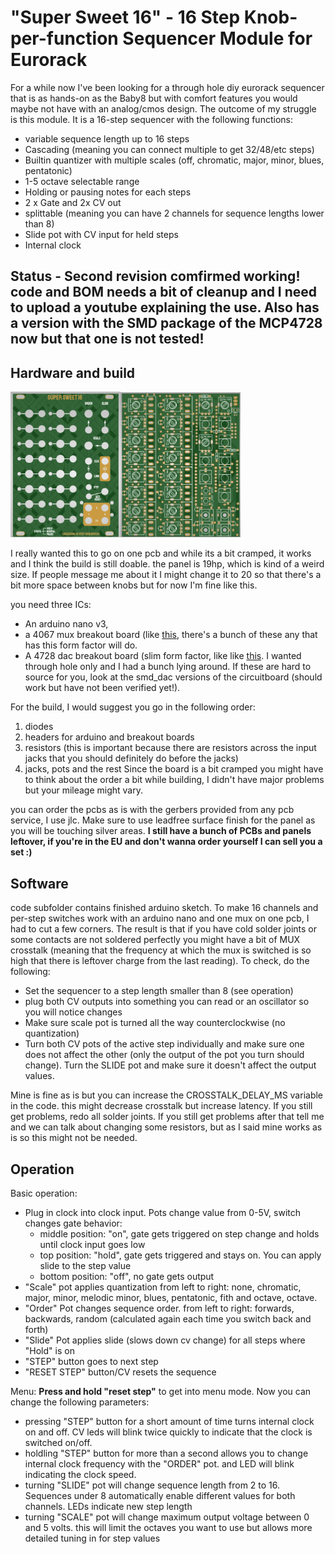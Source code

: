 # "Super Sweet 16" - 16 Step Knob-per-function Sequencer Module for Eurorack
For a while now I've been looking for a through hole diy eurorack sequencer that is as hands-on as the Baby8 but with comfort features 
you would maybe not have with an analog/cmos design. The outcome of my struggle is this module. It is a 16-step sequencer with the following functions:
- variable sequence length up to 16 steps
- Cascading (meaning you can connect multiple to get 32/48/etc steps)
- Builtin quantizer with multiple scales (off, chromatic, major, minor, blues, pentatonic)
- 1-5 octave selectable range
- Holding or pausing notes for each steps
- 2 x Gate and 2x CV out
- splittable (meaning you can have 2 channels for sequence lengths lower than 8)
- Slide pot with CV input for held steps
- Internal clock

## Status - Second revision comfirmed working! code and BOM needs a bit of cleanup and I need to upload a youtube explaining the use. Also has a version with the SMD package of the MCP4728 now but that one is not tested!

## Hardware and build
<img src="images/panel.png" width="35%" height="35%"><img src="images/circuit.png" width="38%" height="38%">

I really wanted this to go on one pcb and while its a bit cramped, it works and I think the build is still doable. 
the panel is 19hp, which is kind of a weird size. If people message me about it I might change it to 20 so that there's a bit more space between knobs but for now I'm fine like this.

you need three ICs: 
- An arduino nano v3, 
- a 4067 mux breakout board (like [this](https://www.ebay.de/itm/273816945682), there's a bunch of these any that has this form factor will do.
- A 4728 dac breakout board (slim form factor, like like [this](https://www.play-zone.ch/de/gy-mcp4728-breakout-quad-i2c-dac-mit-eeprom.html). I wanted through hole only and I had a bunch lying around. If these are hard to source for you, look at the smd_dac versions of the circuitboard (should work but have not been verified yet!).

For the build, I would suggest you go in the following order:
1. diodes
2. headers for arduino and breakout boards
3. resistors (this is important because there are resistors across the input jacks that you should definitely do before the jacks)
4. jacks, pots and the rest
Since the board is a bit cramped you might have to think about the order a bit while building, I didn't have major problems but your mileage might vary.

you can order the pcbs as is with the gerbers provided from any pcb service, I use jlc. Make sure to use leadfree surface finish for the panel as you will be touching silver areas.
**I still have a bunch of PCBs and panels leftover, if you're in the EU and don't wanna order yourself I can sell you a set :)**

## Software

code subfolder contains finished arduino sketch. 
To make 16 channels and per-step switches work with an arduino nano and one mux on one pcb, I had to cut a few corners.
The result is that if you have cold solder joints or some contacts are not soldered perfectly you might have a bit of MUX crosstalk (meaning that the frequency at which the mux is switched is so high that there is leftover charge from the last reading).
To check, do the following:
- Set the sequencer to a step length smaller than 8 (see operation)
- plug both CV outputs into something you can read or an oscillator so you will notice changes
- Make sure scale pot is turned all the way counterclockwise (no quantization)
- Turn both CV pots of the active step individually and make sure one does not affect the other (only the output of the pot you turn should change). Turn the SLIDE pot and make sure it doesn't affect the output values.

Mine is fine as is but you can increase the CROSSTALK_DELAY_MS variable in the code. this might decrease crosstalk but increase latency. If you still get problems, redo all solder joints. 
If you still get problems after that tell me and we can talk about changing some resistors, but as I said mine works as is so this might not be needed.

## Operation

Basic operation: 
- Plug in clock into clock input. Pots change value from 0-5V, 
switch changes gate behavior:
  - middle position: "on", gate gets triggered on step change and holds until clock input goes low
  - top position: "hold", gate gets triggered and stays on. You can apply slide to the step value
  - bottom position: "off", no gate gets output
- "Scale" pot applies quantization from left to right: none, chromatic, major, minor, melodic minor, blues, pentatonic, fith and octave, octave.
- "Order" Pot changes sequence order. from left to right: forwards, backwards, random (calculated again each time you switch back and forth)
- "Slide" Pot applies slide (slows down cv change) for all steps where "Hold" is on
- "STEP" button goes to next step
- "RESET STEP" button/CV resets the sequence

Menu:
**Press and hold "reset step"** to get into menu mode. Now you can change the following parameters:
- pressing "STEP" button for a short amount of time turns internal clock on and off. CV leds will blink twice quickly to indicate that the clock is switched on/off.
- holdling "STEP" button for more than a second allows you to change internal clock frequency with the "ORDER" pot. and LED will blink indicating the clock speed.
- turning "SLIDE" pot will change sequence length from 2 to 16. Sequences under 8 automatically enable different values for both channels. LEDs indicate new step length
- turning "SCALE" pot will change maximum output voltage between 0 and 5 volts. this will limit the octaves you want to use but allows more detailed tuning in for step values

